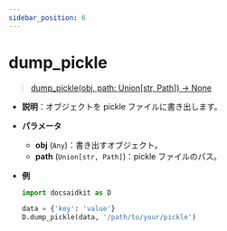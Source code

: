 ```yaml
---
sidebar_position: 6
---
```


# dump_pickle

> [dump_pickle(obj, path: Union[str, Path]) -> None](https://github.com/DocsaidLab/DocsaidKit/blob/012540eebaebb2718987dd3ec0f7dcf40f403caa/docsaidkit/utils/files_utils.py#L173)

- **説明**：オブジェクトを pickle ファイルに書き出します。

- **パラメータ**

  - **obj** (`Any`)：書き出すオブジェクト。
  - **path** (`Union[str, Path]`)：pickle ファイルのパス。

- **例**

  ```python
  import docsaidkit as D

  data = {'key': 'value'}
  D.dump_pickle(data, '/path/to/your/pickle')
  ```
